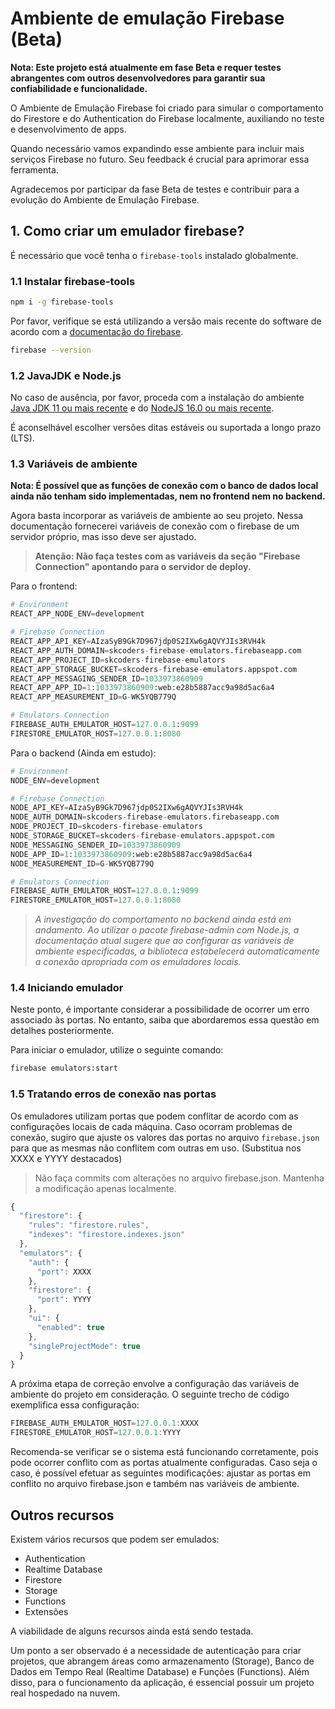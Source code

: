 # Ambiente de emulação Firebase (Beta)
**Nota: Este projeto está atualmente em fase Beta e requer testes abrangentes com outros desenvolvedores para garantir sua confiabilidade e funcionalidade.**

O Ambiente de Emulação Firebase foi criado para simular o comportamento do Firestore e do Authentication do Firebase localmente, auxiliando no teste e desenvolvimento de apps.

Quando necessário vamos expandindo esse ambiente para incluir mais serviços Firebase no futuro. Seu feedback é crucial para aprimorar essa ferramenta.

Agradecemos por participar da fase Beta de testes e contribuir para a evolução do Ambiente de Emulação Firebase.

## 1. Como criar um emulador firebase?
É necessário que você tenha o `firebase-tools` instalado globalmente.

### 1.1 Instalar firebase-tools
```sh
npm i -g firebase-tools
```

Por favor, verifique se está utilizando a versão mais recente do software de acordo com a [documentação do firebase](https://firebase.google.com/support/releases).
```sh
firebase --version
```

### 1.2 JavaJDK e Node.js
No caso de ausência, por favor, proceda com a instalação do ambiente [Java JDK 11 ou mais recente](https://jdk.java.net/) e do [NodeJS 16.0 ou mais recente](https://nodejs.org/en/download).

É aconselhável escolher versões ditas estáveis ou suportada a longo prazo (LTS).

### 1.3 Variáveis de ambiente
 **Nota: É possível que as funções de conexão com o banco de dados local ainda não tenham sido implementadas, nem no frontend nem no backend.**
 
 Agora basta incorporar as variáveis de ambiente ao seu projeto. Nessa documentação fornecerei variáveis de conexão com o firebase de um servidor próprio, mas isso deve ser ajustado.
 
 > **Atenção: Não faça testes com as variáveis da seção "Firebase Connection" apontando para o servidor de deploy.**

Para o frontend:
```py
# Environment
REACT_APP_NODE_ENV=development

# Firebase Connection
REACT_APP_API_KEY=AIzaSyB9Gk7D967jdp0S2IXw6gAQVYJIs3RVH4k
REACT_APP_AUTH_DOMAIN=skcoders-firebase-emulators.firebaseapp.com
REACT_APP_PROJECT_ID=skcoders-firebase-emulators
REACT_APP_STORAGE_BUCKET=skcoders-firebase-emulators.appspot.com
REACT_APP_MESSAGING_SENDER_ID=1033973860909
REACT_APP_APP_ID=1:1033973860909:web:e28b5887acc9a98d5ac6a4
REACT_APP_MEASUREMENT_ID=G-WK5YQB779Q

# Emulators Connection
FIREBASE_AUTH_EMULATOR_HOST=127.0.0.1:9099
FIRESTORE_EMULATOR_HOST=127.0.0.1:8080
```

Para o backend (Ainda em estudo):
```py
# Environment
NODE_ENV=development

# Firebase Connection
NODE_API_KEY=AIzaSyB9Gk7D967jdp0S2IXw6gAQVYJIs3RVH4k
NODE_AUTH_DOMAIN=skcoders-firebase-emulators.firebaseapp.com
NODE_PROJECT_ID=skcoders-firebase-emulators
NODE_STORAGE_BUCKET=skcoders-firebase-emulators.appspot.com
NODE_MESSAGING_SENDER_ID=1033973860909
NODE_APP_ID=1:1033973860909:web:e28b5887acc9a98d5ac6a4
NODE_MEASUREMENT_ID=G-WK5YQB779Q

# Emulators Connection
FIREBASE_AUTH_EMULATOR_HOST=127.0.0.1:9099
FIRESTORE_EMULATOR_HOST=127.0.0.1:8080
```

> _A investigação do comportamento no backend ainda está em andamento. Ao utilizar o pacote firebase-admin com Node.js, a documentação atual sugere que ao configurar as variáveis de ambiente especificadas, a biblioteca estabelecerá automaticamente a conexão apropriada com os emuladores locais._

### 1.4 Iniciando emulador
Neste ponto, é importante considerar a possibilidade de ocorrer um erro associado às portas. No entanto, saiba que abordaremos essa questão em detalhes posteriormente.

Para iniciar o emulador, utilize o seguinte comando:
```sh
firebase emulators:start
```

### 1.5 Tratando erros de conexão nas portas
Os emuladores utilizam portas que podem conflitar de acordo com as configurações locais de cada máquina. Caso ocorram problemas de conexão, sugiro que ajuste os valores das portas no arquivo `firebase.json` para que as mesmas não conflitem com outras em uso. (Substitua nos XXXX e YYYY destacados)

> Não faça commits com alterações no arquivo firebase.json. Mantenha a modificação apenas localmente.

```js
{
  "firestore": {
    "rules": "firestore.rules",
    "indexes": "firestore.indexes.json"
  },
  "emulators": {
    "auth": {
      "port": XXXX
    },
    "firestore": {
      "port": YYYY
    },
    "ui": {
      "enabled": true
    },
    "singleProjectMode": true
  }
}

```

A próxima etapa de correção envolve a configuração das variáveis de ambiente do projeto em consideração. O seguinte trecho de código exemplifica essa configuração:
```js
FIREBASE_AUTH_EMULATOR_HOST=127.0.0.1:XXXX
FIRESTORE_EMULATOR_HOST=127.0.0.1:YYYY
```

Recomenda-se verificar se o sistema está funcionando corretamente, pois pode ocorrer conflito com as portas atualmente configuradas. Caso seja o caso, é possível efetuar as seguintes modificações: ajustar as portas em conflito no arquivo firebase.json e também nas variáveis de ambiente.

## Outros recursos
Existem vários recursos que podem ser emulados:
- Authentication
- Realtime Database
- Firestore
- Storage
- Functions
- Extensões

A viabilidade de alguns recursos ainda está sendo testada.

Um ponto a ser observado é a necessidade de autenticação para criar projetos, que abrangem áreas como armazenamento (Storage), Banco de Dados em Tempo Real (Realtime Database) e Funções (Functions). Além disso, para o funcionamento da aplicação, é essencial possuir um projeto real hospedado na nuvem.
